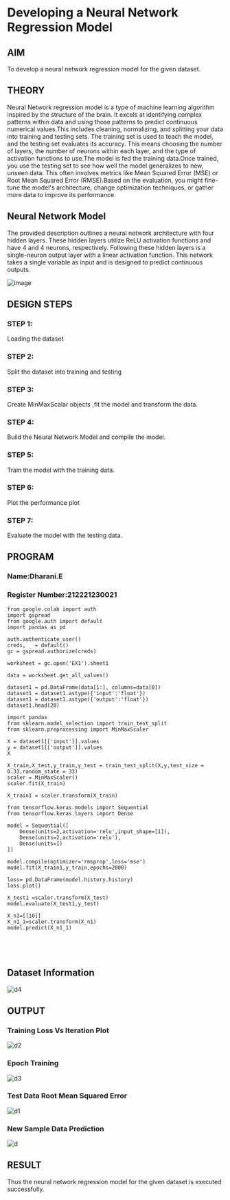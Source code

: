 # Developing a Neural Network Regression Model

## AIM

To develop a neural network regression model for the given dataset.

## THEORY

Neural Network regression model is a type of machine learning algorithm inspired by the structure of the brain. It excels at identifying complex patterns within data and using those patterns to predict continuous numerical values.This includes cleaning, normalizing, and splitting your data into training and testing sets. The training set is used to teach the model, and the testing set evaluates its accuracy. This means choosing the number of layers, the number of neurons within each layer, and the type of activation functions to use.The model is fed the training data.Once trained, you use the testing set to see how well the model generalizes to new, unseen data. This often involves metrics like Mean Squared Error (MSE) or Root Mean Squared Error (RMSE).Based on the evaluation, you might fine-tune the model's architecture, change optimization techniques, or gather more data to improve its performance.

## Neural Network Model
The provided description outlines a neural network architecture with four hidden layers. These hidden layers utilize ReLU activation functions and have 4 and 4 neurons, respectively. Following these hidden layers is a single-neuron output layer with a linear activation function. This network takes a single variable as input and is designed to predict continuous outputs.

![image](https://github.com/dharanielango/basic-nn-model/assets/94530523/f2e83c10-f4fc-4643-a4f3-0ab31270c053)


## DESIGN STEPS

### STEP 1:

Loading the dataset

### STEP 2:

Split the dataset into training and testing

### STEP 3:

Create MinMaxScalar objects ,fit the model and transform the data.

### STEP 4:

Build the Neural Network Model and compile the model.

### STEP 5:

Train the model with the training data.

### STEP 6:

Plot the performance plot

### STEP 7:

Evaluate the model with the testing data.

## PROGRAM
### Name:Dharani.E
### Register Number:212221230021
```
from google.colab import auth
import gspread
from google.auth import default
import pandas as pd

auth.authenticate_user()
creds, _ = default()
gc = gspread.authorize(creds)

worksheet = gc.open('EX1').sheet1

data = worksheet.get_all_values()

dataset1 = pd.DataFrame(data[1:], columns=data[0])
dataset1 = dataset1.astype({'input':'float'})
dataset1 = dataset1.astype({'output':'float'})
dataset1.head(20)

import pandas
from sklearn.model_selection import train_test_split
from sklearn.preprocessing import MinMaxScaler

X = dataset1[['input']].values
y = dataset1[['output']].values
X

X_train,X_test,y_train,y_test = train_test_split(X,y,test_size = 0.33,random_state = 33)
scaler = MinMaxScaler()
scaler.fit(X_train)

X_train1 = scaler.transform(X_train)

from tensorflow.keras.models import Sequential
from tensorflow.keras.layers import Dense

model = Sequential([
    Dense(units=2,activation='relu',input_shape=[1]),
    Dense(units=2,activation='relu'),
    Dense(units=1)
])

model.compile(optimizer='rmsprop',loss='mse')
model.fit(X_train1,y_train,epochs=2000)

loss= pd.DataFrame(model.history.history)
loss.plot()

X_test1 =scaler.transform(X_test)
model.evaluate(X_test1,y_test)

X_n1=[[10]]
X_n1_1=scaler.transform(X_n1)
model.predict(X_n1_1)





```
## Dataset Information

![d4](https://github.com/dharanielango/basic-nn-model/assets/94530523/611bfdea-397c-4fdd-bc0f-746e4bf3cecf)


## OUTPUT

### Training Loss Vs Iteration Plot

![d2](https://github.com/dharanielango/basic-nn-model/assets/94530523/c473391b-6a06-43b1-999c-ac755dc71789)

### Epoch Training 

![d3](https://github.com/dharanielango/basic-nn-model/assets/94530523/317e4f1c-d474-4a05-8e48-2f0dcb8cef59)


### Test Data Root Mean Squared Error


![d1](https://github.com/dharanielango/basic-nn-model/assets/94530523/1274f623-c3a1-4864-8a04-cf0f4a3cdaaa)

### New Sample Data Prediction

![d](https://github.com/dharanielango/basic-nn-model/assets/94530523/7e9f4d3e-2683-461b-99f9-6a056ef628ac)


## RESULT

Thus the neural network regression model for the given dataset is executed successfully.
